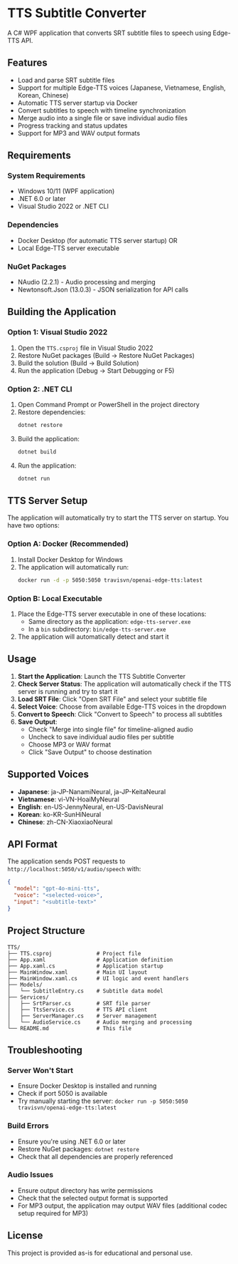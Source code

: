 # TTS Subtitle Converter

A C# WPF application that converts SRT subtitle files to speech using Edge-TTS API.

## Features

- Load and parse SRT subtitle files
- Support for multiple Edge-TTS voices (Japanese, Vietnamese, English, Korean, Chinese)
- Automatic TTS server startup via Docker
- Convert subtitles to speech with timeline synchronization
- Merge audio into a single file or save individual audio files
- Progress tracking and status updates
- Support for MP3 and WAV output formats

## Requirements

### System Requirements
- Windows 10/11 (WPF application)
- .NET 6.0 or later
- Visual Studio 2022 or .NET CLI

### Dependencies
- Docker Desktop (for automatic TTS server startup) OR
- Local Edge-TTS server executable

### NuGet Packages
- NAudio (2.2.1) - Audio processing and merging
- Newtonsoft.Json (13.0.3) - JSON serialization for API calls

## Building the Application

### Option 1: Visual Studio 2022
1. Open the `TTS.csproj` file in Visual Studio 2022
2. Restore NuGet packages (Build → Restore NuGet Packages)
3. Build the solution (Build → Build Solution)
4. Run the application (Debug → Start Debugging or F5)

### Option 2: .NET CLI
1. Open Command Prompt or PowerShell in the project directory
2. Restore dependencies:
   ```bash
   dotnet restore
   ```
3. Build the application:
   ```bash
   dotnet build
   ```
4. Run the application:
   ```bash
   dotnet run
   ```

## TTS Server Setup

The application will automatically try to start the TTS server on startup. You have two options:

### Option A: Docker (Recommended)
1. Install Docker Desktop for Windows
2. The application will automatically run:
   ```bash
   docker run -d -p 5050:5050 travisvn/openai-edge-tts:latest
   ```

### Option B: Local Executable
1. Place the Edge-TTS server executable in one of these locations:
   - Same directory as the application: `edge-tts-server.exe`
   - In a `bin` subdirectory: `bin/edge-tts-server.exe`
2. The application will automatically detect and start it

## Usage

1. **Start the Application**: Launch the TTS Subtitle Converter
2. **Check Server Status**: The application will automatically check if the TTS server is running and try to start it
3. **Load SRT File**: Click "Open SRT File" and select your subtitle file
4. **Select Voice**: Choose from available Edge-TTS voices in the dropdown
5. **Convert to Speech**: Click "Convert to Speech" to process all subtitles
6. **Save Output**: 
   - Check "Merge into single file" for timeline-aligned audio
   - Uncheck to save individual audio files per subtitle
   - Choose MP3 or WAV format
   - Click "Save Output" to choose destination

## Supported Voices

- **Japanese**: ja-JP-NanamiNeural, ja-JP-KeitaNeural
- **Vietnamese**: vi-VN-HoaiMyNeural
- **English**: en-US-JennyNeural, en-US-DavisNeural
- **Korean**: ko-KR-SunHiNeural
- **Chinese**: zh-CN-XiaoxiaoNeural

## API Format

The application sends POST requests to `http://localhost:5050/v1/audio/speech` with:

```json
{
  "model": "gpt-4o-mini-tts",
  "voice": "<selected-voice>",
  "input": "<subtitle-text>"
}
```

## Project Structure

```
TTS/
├── TTS.csproj              # Project file
├── App.xaml                # Application definition
├── App.xaml.cs             # Application startup
├── MainWindow.xaml         # Main UI layout
├── MainWindow.xaml.cs      # UI logic and event handlers
├── Models/
│   └── SubtitleEntry.cs    # Subtitle data model
├── Services/
│   ├── SrtParser.cs        # SRT file parser
│   ├── TtsService.cs       # TTS API client
│   ├── ServerManager.cs    # Server management
│   └── AudioService.cs     # Audio merging and processing
└── README.md               # This file
```

## Troubleshooting

### Server Won't Start
- Ensure Docker Desktop is installed and running
- Check if port 5050 is available
- Try manually starting the server: `docker run -p 5050:5050 travisvn/openai-edge-tts:latest`

### Build Errors
- Ensure you're using .NET 6.0 or later
- Restore NuGet packages: `dotnet restore`
- Check that all dependencies are properly referenced

### Audio Issues
- Ensure output directory has write permissions
- Check that the selected output format is supported
- For MP3 output, the application may output WAV files (additional codec setup required for MP3)

## License

This project is provided as-is for educational and personal use.
